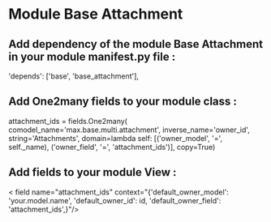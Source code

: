 # Module Base Attachment


Add dependency of the module Base Attachment in your module __manifest__.py file :
----------------------------------------------------------------------------------

'depends': ['base', 'base_attachment'],


Add One2many fields to your module class :
------------------------------------------

attachment_ids = fields.One2many( comodel_name='max.base.multi.attachment', inverse_name='owner_id', string='Attachments', domain=lambda self: [('owner_model', '=', self._name), ('owner_field', '=', 'attachment_ids')], copy=True)


Add fields to your module View :
--------------------------------
<
field name="attachment_ids" context="{'default_owner_model': 'your.model.name', 'default_owner_id': id, 'default_owner_field': 'attachment_ids',}"/>

